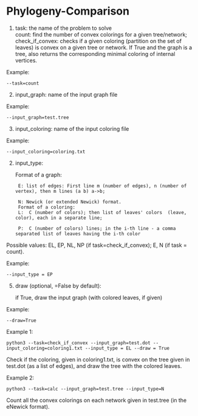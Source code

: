 # Phylogeny-Comparison

1) task: the name of the problem to solve       
        count: find the number of convex colorings for a given tree/network;    
        check_if_convex: checks if a given coloring (partition on the set of leaves) is convex on a given tree or network. 
            If True and the graph is a tree, also returns the corresponding minimal coloring of internal vertices.
            
Example:

    --task=count

2) input_graph: name of the input graph file

Example:

    --input_graph=test.tree

3) input_coloring: name of the input coloring file

Example:

	--input_coloring=coloring.txt

2) input_type:

	Format of a graph:
	
		E: list of edges: First line m (number of edges), n (number of vertex), then m lines (a b) a->b;
		
		N: Newick (or extended Newick) format.
        Format of a coloring:
		L:  C (number of colors); then list of leaves' colors  (leave, color), each in a separate line;
		
		P:  C (number of colors) lines; in the i-th line - a comma separated list of leaves having the i-th color
		
Possible values: EL, EP, NL, NP (if task=check_if_convex); E, N (if task = count).

Example:

    --input_type = EP

5) draw (optional, =False by default):

    if True, draw the input graph (with colored leaves, if given)
    
Example:
 
	--draw=True

Example 1:
 
    python3 --task=check_if_convex --input_graph=test.dot --input_coloring=coloring1.txt --input_type = EL --draw = True

Check if the coloring, given in coloring1.txt, is convex on the tree given in test.dot (as a list of edges), and draw the tree with the colored leaves.

Example 2:

    python3 --task=calc --input_graph=test.tree --input_type=N

Count all the convex colorings on each network given in test.tree (in the eNewick format).


